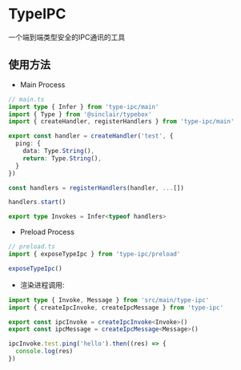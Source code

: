 # TypeIPC

一个端到端类型安全的IPC通讯的工具

## 使用方法

- Main Process

```typescript
// main.ts
import type { Infer } from 'type-ipc/main'
import { Type } from '@sinclair/typebox'
import { createHandler, registerHandlers } from 'type-ipc/main'

export const handler = createHandler('test', {
  ping: {
    data: Type.String(),
    return: Type.String(),
  }
})

const handlers = registerHandlers(handler, ...[])

handlers.start()

export type Invokes = Infer<typeof handlers>
```

- Preload Process

```typescript
// preload.ts
import { exposeTypeIpc } from 'type-ipc/preload'

exposeTypeIpc()
```

- 渲染进程调用:

```typescript
import type { Invoke, Message } from 'src/main/type-ipc'
import { createIpcInvoke, createIpcMessage } from 'type-ipc'

export const ipcInvoke = createIpcInvoke<Invoke>()
export const ipcMessage = createIpcMessage<Message>()

ipcInvoke.test.ping('hello').then((res) => {
  console.log(res)
})
```
